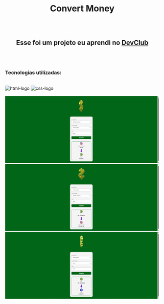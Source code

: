 <h1 align="center">Convert Money</h1>

<br>
<br>

<h2 align="center">Esse foi um projeto eu aprendi no <a href="https://rodolfomori.com.br/devclub">DevClub</a></h2>

<br>
<br>

<h3>Tecnologias utilizadas:</h3>
<br>

<img src="https://img.shields.io/badge/HTML5-E34F26?style=for-the-badge&logo=html5&logoColor=white" alt="html-logo"/>
<img src="https://img.shields.io/badge/CSS3-1572B6?style=for-the-badge&logo=css3&logoColor=white" alt="css-logo"/>

<br>
<br>

<img src="https://github.com/viniciuscruz11/CONVERSOR-DE-MOEDA/blob/main/assets/DOLAR%20PARA%20REAL.png?raw=true">
<img src="https://github.com/viniciuscruz11/CONVERSOR-DE-MOEDA/blob/main/assets/REAL%20PARA%20DOLAR.png?raw=true">
<img src="https://github.com/viniciuscruz11/CONVERSOR-DE-MOEDA/blob/main/assets/REAL%20PARA%20EURO.png?raw=true">
